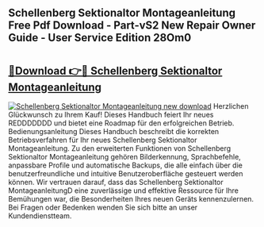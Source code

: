 ## Schellenberg Sektionaltor Montageanleitung Free Pdf Download - Part-vS2 New Repair Owner Guide - User Service Edition 28Om0

# <h2><a href="http://df6yij.blite.top/?on=Schellenberg+Sektionaltor+Montageanleitung">🔗Download 👉🔴 Schellenberg Sektionaltor Montageanleitung</a></h2>

[![Schellenberg Sektionaltor Montageanleitung new download](https://i.imgur.com/lujVjoI.png)](http://df6yij.blite.top/?on=Schellenberg+Sektionaltor+Montageanleitung)
Herzlichen Glückwunsch zu Ihrem Kauf! Dieses Handbuch feiert Ihr neues REDDDDDDD und bietet eine Roadmap für den erfolgreichen Betrieb. Bedienungsanleitung Dieses Handbuch beschreibt die korrekten Betriebsverfahren für Ihr neues Schellenberg Sektionaltor Montageanleitung. Zu den erweiterten Funktionen von Schellenberg Sektionaltor Montageanleitung gehören Bilderkennung, Sprachbefehle, anpassbare Profile und automatische Backups, die alle einfach über die benutzerfreundliche und intuitive Benutzeroberfläche gesteuert werden können. Wir vertrauen darauf, dass das Schellenberg Sektionaltor MontageanleitungD eine zuverlässige und effektive Ressource für Ihre Bemühungen war, die Besonderheiten Ihres neuen Geräts kennenzulernen. Bei Fragen oder Bedenken wenden Sie sich bitte an unser Kundendienstteam.

